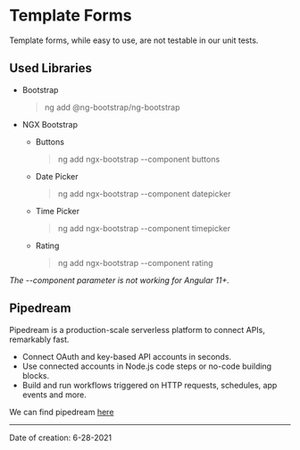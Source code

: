 # Template Forms

Template forms, while easy to use, are not testable in our unit tests.

## Used Libraries

- Bootstrap

  > ng add @ng-bootstrap/ng-bootstrap

- NGX Bootstrap

  - Buttons

    > ng add ngx-bootstrap --component buttons

  - Date Picker

    > ng add ngx-bootstrap --component datepicker

  - Time Picker

    > ng add ngx-bootstrap --component timepicker

  - Rating

    > ng add ngx-bootstrap --component rating

_The --component parameter is not working for Angular 11+._

## Pipedream

Pipedream is a production-scale serverless platform to connect APIs, remarkably fast.

- Connect OAuth and key-based API accounts in seconds.
- Use connected accounts in Node.js code steps or no-code building blocks.
- Build and run workflows triggered on HTTP requests, schedules, app events and more.

We can find pipedream [here](https://pipedream.com/)

---

Date of creation: 6-28-2021
